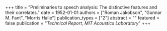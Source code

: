 +++
title = "Preliminaries to speech analysis: The distinctive features and their correlates."
date = 1952-01-01
authors = ["Roman Jakobson", "Gunnar M. Fant", "Morris Halle"]
publication_types = ["2"]
abstract = ""
featured = false
publication = "*Technical Report, MIT Acoustics Laboratory*"
+++

